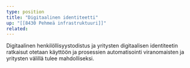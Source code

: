 ```yaml
---
type: position
title: "Digitaalinen identiteetti"
up: "[[8430 Pehmeä infrastruktuuri]]"
related:
---
```


Digitaalinen henkilöllisyystodistus ja yritysten digitaalisen identiteetin ratkaisut otetaan käyttöön ja prosessien automatisointi viranomaisten ja yritysten välillä tulee mahdolliseksi.